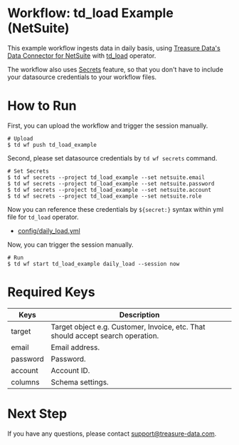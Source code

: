 # Workflow: td_load Example (NetSuite)

This example workflow ingests data in daily basis, using [Treasure Data's Data Connector for NetSuite](https://docs.treasuredata.com/display/public/INT/Netsuite+Import+Integration) with [td_load](https://docs.digdag.io/operators.html#td-load-treasure-data-bulk-loading) operator.

The workflow also uses [Secrets](https://docs.treasuredata.com/display/public/PD/Workflows+and+Machine+Learning-secrets) feature, so that you don't have to include your datasource credentials to your workflow files.

# How to Run

First, you can upload the workflow and trigger the session manually.

    # Upload
    $ td wf push td_load_example

Second, please set datasource credentials by `td wf secrets` command.

    # Set Secrets
    $ td wf secrets --project td_load_example --set netsuite.email
    $ td wf secrets --project td_load_example --set netsuite.password
    $ td wf secrets --project td_load_example --set netsuite.account
    $ td wf secrets --project td_load_example --set netsuite.role

Now you can reference these credentials by `${secret:}` syntax within yml file for `td_load` operator.

- [config/daily_load.yml](config/daily_load.yml)

Now, you can trigger the session manually.

    # Run
    $ td wf start td_load_example daily_load --session now
    
# Required Keys

| Keys     | Description |
| -------- | ----------- |
| target   | Target object e.g. Customer, Invoice, etc. That should accept search operation. |
| email    | Email address. |
| password | Password. |
| account  | Account ID. |
| columns  | Schema settings. |

# Next Step

If you have any questions, please contact support@treasure-data.com.
